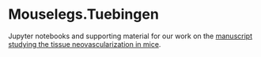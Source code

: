 # Mouselegs.Tuebingen

Jupyter notebooks and supporting material for our work on the [manuscript studying the tissue neovascularization in mice](http://wiki.davidhaberthuer.ch/publications#the_c5ac5a_receptor_1_axis_controls_tissue_neovascularization_through_cxcl4_release_from_platelets).
